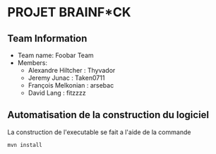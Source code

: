 # PROJET BRAINF*CK

## Team Information

  * Team name: Foobar Team
  * Members:
    *  Alexandre Hiltcher : Thyvador
    *  Jeremy Junac : Taken0711
    *  François Melkonian : arsebac
    *  David Lang : fitzzzz
    
    
## Automatisation de la construction du logiciel
 La construction de l'executable se fait a l'aide de la commande
  ```shell
 mvn install
 ```
